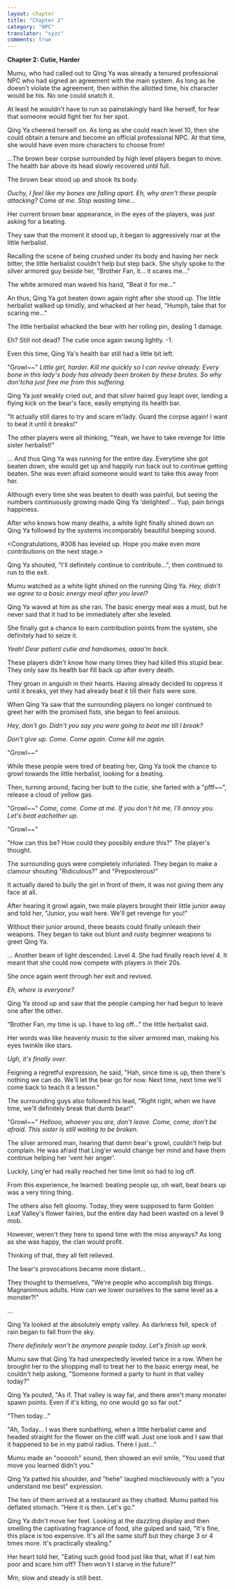 ```yaml
---
layout: chapter
title: "Chapter 2"
category: "NPC"
translator: "syzc"
comments: true
---
```


**Chapter 2: Cutie, Harder**

Mumu, who had called out to Qing Ya was already a tenured professional NPC who had signed an agreement with the main system. As long as he doesn't violate the agreement, then within the allotted time, his character would be his. No one could snatch it.

At least he wouldn't have to run so painstakingly hard like herself, for fear that someone would fight her for her spot.

Qing Ya cheered herself on. As long as she could reach level 10, then she could obtain a tenure and become an official professional NPC. At that time, she would have even more characters to choose from!

...The brown bear corpse surrounded by high level players began to move. The health bar above its head slowly recovered until full.

The brown bear stood up and shook its body.

*Ouchy, I feel like my bones are falling apart. Eh, why aren't these people attacking? Come at me. Stop wasting time...*

Her current brown bear appearance, in the eyes of the players, was just asking for a beating.

They saw that the moment it stood up, it began to aggressively roar at the little herbalist. 

Recalling the scene of being crushed under its body and having her neck bitter, the little herbalist couldn't help but step back. She shyly spoke to the silver armored guy beside her, "Brother Fan, it... it scares me..."

The white armored man waved his hand, "Beat it for me..."

An thus, Qing Ya got beaten down again right after she stood up. The little herbalist walked up timidly, and whacked at her head, "Humph, take that for scaring me..."

The little herbalist whacked the bear with her rolling pin, dealing 1 damage.

Eh? Still not dead? The cutie once again swung lightly. -1.

Even this time, Qing Ya's health bar still had a little bit left.

"Growl~~" *Little girl, harder. Kill me quickly so I can revive already. Every bone in this lady's body has already been broken by these brutes. So why don'tcha just free me from this suffering.*

Qing Ya just weakly cried out, and that silver haired guy leapt over, landing a flying kick on the bear's face, easily emptying its health bar.

"It actually still dares to try and scare m'lady. Guard the corpse again! I want to beat it until it breaks!"

The other players were all thinking, "Yeah, we have to take revenge for little sister herbalist!"

... And thus Qing Ya was running for the entire day. Everytime she got beaten down, she would get up and happily run back out to continue getting beaten. She was even afraid someone would want to take this away from her.

Although every time she was beaten to death was painful, but seeing the numbers continuously growing made Qing Ya 'delighted'... Yup, pain brings happiness.

After who knows how many deaths, a white light finally shined down on Qing Ya followed by the systems incomparably beautiful beeping sound.

<Congratulations, #308 has leveled up. Hope you make even more contributions on the next stage.>

Qing Ya shouted, "I'll definitely continue to contribute...", then continued to run to the exit.

Mumu watched as a white light shined on the running Qing Ya. *Hey, didn't we agree to a basic energy meal after you level?*

Qing Ya waved at him as she ran. The basic energy meal was a must, but he never said that it had to be immediately after she leveled.

She finally got a chance to earn contribution points from the system, she definitely had to seize it.

*Yeah! Dear patient cutie and handsomes, aaaa'm back.*

These players didn't know how many times they had killed this stupid bear. They only saw its health bar fill back up after every death. 

They groan in anguish in their hearts. Having already decided to oppress it until it breaks, yet they had already beat it till their fists were sore.

When Qing Ya saw that the surrounding players no longer continued to greet her with the promised fists, she began to feel anxious.

*Hey, don't go. Didn't you say you were going to beat me till I break?*

*Don't give up. Come. Come again. Come kill me again.*

"Growl~~"

While these people were tired of beating her, Qing Ya took the chance to growl towards the little herbalist, looking for a beating.

Then, turning around, facing her butt to the cutie, she farted with a "pfff~~", release a cloud of yellow gas.

"Growl~~" *Come, come. Come at me. If you don't hit me, I'll annoy you. Let's beat eachother up.*

"Growl~~"

"How can this be? How could they possibly endure this?" The player's thought. 

The surrounding guys were completely infuriated. They began to make a clamour shouting "Ridiculous?" and "Preposterous!"

It actually dared to bully the girl in front of them, it was not giving them any face at all.

After hearing it growl again, two male players brought their little junior away and told her, "Junior, you wait here. We'll get revenge for you!" 

Without their junior around, these beasts could finally unleash their weapons. They began to take out blunt and rusty beginner weapons to greet Qing Ya.

... Another beam of light descended. Level 4. She had finally reach level 4. It meant that she could now compete with players in their 20s.

She once again went through her exit and revived.

*Eh, where is everyone?*

Qing Ya stood up and saw that the people camping her had begun to leave one after the other.

"Brother Fan, my time is up. I have to log off..." the little herbalist said.

Her words was like heavenly music to the silver armored man, making his eyes twinkle like stars.

*Ugh, it's finally over.*

Feigning a regretful expression, he said, "Hah, since time is up, then there's nothing we can do. We'll let the bear go for now. Next time, next time we'll come back to teach it a lesson."

The surrounding guys also followed his lead, "Right right, when we have time, we'll definitely break that dumb bear!"

"Growl~~" *Hellooo, whoever you are, don't leave. Come, come, don't be afraid. This sister is still waiting to be broken.*

The silver armored man, hearing that damn bear's growl, couldn't help but complain. He was afraid that Ling'er would change her mind and have them continue helping her 'vent her anger'.

Luckily, Ling'er had really reached her time limit so had to log off.

From this experience, he learned: beating people up, oh wait, beat bears up was a very tiring thing.

The others also felt gloomy. Today, they were supposed to farm Golden Leaf Valley's flower fairies, but the entire day had been wasted on a level 9 mob.

However, weren't they here to spend time with the miss anyways? As long as she was happy, the clan would profit.

Thinking of that, they all felt relieved.

The bear's provocations became more distant...

They thought to themselves, "We're people who accomplish big things. Magnanimous adults. How can we lower ourselves to the same level as a monster?!"

...

Qing Ya looked at the absolutely empty valley. As darkness fell, speck of rain began to fall from the sky.

*There definitely won't be anymore people today. Let's finish up work.*

Mumu saw that Qing Ya had unexpectedly leveled twice in a row. When he brought her to the shopping mall to treat her to the basic energy meal, he couldn't help asking, "Someone formed a party to hunt in that valley today?"

Qing Ya pouted, "As if. That valley is way far, and there aren't many monster spawn points. Even if it's kiting, no one would go so far out."

"Then today..."

"Ah, Today... I was there sunbathing, when a little herbalist came and headed straight for the flower on the cliff wall. Just one look and I saw that it happened to be in my patrol radius. There I just..."

Mumu made an "oooooh" sound, then showed an evil smile, "You used that move you learned didn't you."

Qing Ya patted his shoulder, and "hehe" laughed mischievously with a "you understand me best" expression.

The two of them arrived at a restaurant as they chatted. Mumu patted his deflated stomach. "Here it is then. Let's go."

Qing Ya didn't move her feet. Looking at the dazzling display and then smelling the captivating fragrance of food, she gulped and said, "It's fine, this place is too expensive. It's all the same stuff but they charge 3 or 4 times more. It's practically stealing."

Her heart told her, "Eating such good food just like that, what if I eat him poor and scare him off? Then won't I starve in the future?"

Mm, slow and steady is still best.
